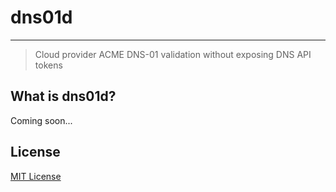 # dns01d

---

> Cloud provider ACME DNS-01 validation without exposing DNS API tokens

## What is dns01d?

Coming soon...

## License

[MIT License](./LICENSE)
